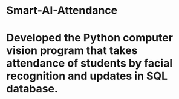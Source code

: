 # Smart-AI-Attendance

# Developed the Python computer vision program that takes attendance of students by facial recognition and updates in SQL database.
